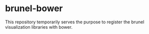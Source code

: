 # brunel-bower

This repository temporarily serves the purpose to register the brunel visualization libraries with bower.